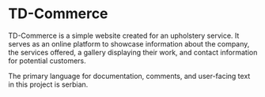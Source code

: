 # TD-Commerce

TD-Commerce is a simple website created for an upholstery service. It serves as an online platform to showcase information about the company, the services offered, a gallery displaying their work, and contact information for potential customers.

The primary language for documentation, comments, and user-facing text in this project is serbian.
